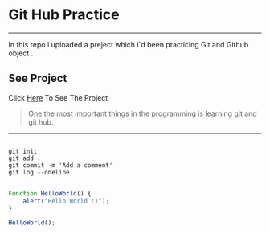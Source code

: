 # Git Hub Practice 

---

In this repo i uploaded a preject which i`d been practicing Git and Github object .

## See Project

Click [Here](https://github.com/AmirMDH/Practice-Branch) To See The Project

> One the most important things in the programming is learning git and git hub.

---

```Git And GitHub

git init
git add .
git commit -m 'Add a comment'
git log --oneline

```

```javascript

Function HelloWorld() {
    alert("Hello World :)");
}

HelloWorld();

```
